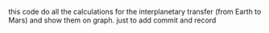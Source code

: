 this code do all the calculations for the interplanetary transfer (from Earth to Mars) and show them on graph.
just to add commit and record
